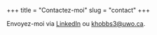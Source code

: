 +++
title = "Contactez-moi"
slug = "contact"
+++

Envoyez-moi via [LinkedIn](https://linkedin.com/in/kthobbs) ou [khobbs3@uwo.ca](mailto:khobbs3@uwo.ca).
